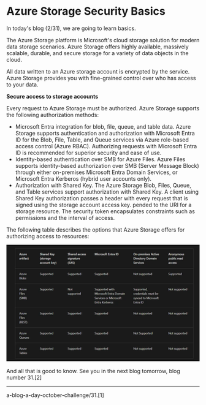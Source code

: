 # Azure Storage Security Basics

In today's blog (2/31), we are going to learn basics.

The Azure Storage platform is Microsoft's cloud storage solution for modern data storage scenarios. Azure Storage offers highly available, massively scalable, durable, and secure storage for a variety of data objects in the cloud.

All data written to an Azure storage account is encrypted by the service. Azure Storage provides you with fine-grained control over who has access to your data.

**Secure access to storage accounts**

Every request to Azure Storage must be authorized. Azure Storage supports the following authorization methods:

- Microsoft Entra integration for blob, file, queue, and table data. Azure Storage supports authentication and authorization with Microsoft Entra ID for the Blob, File, Table, and Queue services via Azure role-based access control (Azure RBAC). Authorizing requests with Microsoft Entra ID is recommended for superior security and ease of use.
- Identity-based authentication over SMB for Azure Files. Azure Files supports identity-based authorization over SMB (Server Message Block) through either on-premises Microsoft Entra Domain Services, or Microsoft Entra Kerberos (hybrid user accounts only).
- Authorization with Shared Key. The Azure Storage Blob, Files, Queue, and Table services support authorization with Shared Key. A client using Shared Key authorization passes a header with every request that is signed using the storage account access key. pended to the URI for a storage resource. The security token encapsulates constraints such as permissions and the interval of access.

The following table describes the options that Azure Storage offers for authorizing access to resources:

![azure-storage-security-basics](/public/images/azure-storage-security-basics.png)

And all that is good to know. See you in the next blog tomorrow, blog number 31.[2]

---

a-blog-a-day-october-challenge/31.[1]